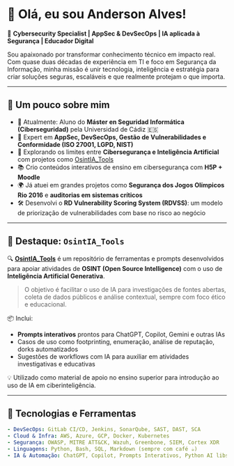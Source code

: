 # 👋 Olá, eu sou Anderson Alves!

🎯 **Cybersecurity Specialist | AppSec & DevSecOps | IA aplicada à Segurança | Educador Digital**

Sou apaixonado por transformar conhecimento técnico em impacto real. Com quase duas décadas de experiência em TI e foco em Segurança da Informação, minha missão é unir tecnologia, inteligência e estratégia para criar soluções seguras, escaláveis e que realmente protejam o que importa.

---

## 🚀 Um pouco sobre mim

- 🧠 Atualmente: Aluno do **Máster en Seguridad Informática (Ciberseguridad)** pela Universidad de Cádiz 🇪🇸  
- 🔐 Expert em **AppSec, DevSecOps, Gestão de Vulnerabilidades e Conformidade (ISO 27001, LGPD, NIST)**  
- 🤖 Explorando os limites entre **Cibersegurança e Inteligência Artificial** com projetos como [OsintIA_Tools](https://github.com/andersonsevla/OsintIA_Tools)  
- 📚 Crio conteúdos interativos de ensino em cibersegurança com **H5P + Moodle**  
- 🌍 Já atuei em grandes projetos como **Segurança dos Jogos Olímpicos Rio 2016** e **auditorias em sistemas críticos**  
- 🛠️ Desenvolvi o **RD Vulnerability Scoring System (RDVSS)**: um modelo de priorização de vulnerabilidades com base no risco ao negócio

---

## 🧠 Destaque: `OsintIA_Tools`

🔍 **[OsintIA_Tools](https://github.com/andersonsevla/OsintIA_Tools)** é um repositório de ferramentas e prompts desenvolvidos para apoiar atividades de **OSINT (Open Source Intelligence)** com o uso de **Inteligência Artificial Generativa**.

> O objetivo é facilitar o uso de IA para investigações de fontes abertas, coleta de dados públicos e análise contextual, sempre com foco ético e educacional.

📦 Inclui:
- **Prompts interativos** prontos para ChatGPT, Copilot, Gemini e outras IAs
- Casos de uso como footprinting, enumeração, análise de reputação, dorks automatizados
- Sugestões de workflows com IA para auxiliar em atividades investigativas e educativas

💡 Utilizado como material de apoio no ensino superior para introdução ao uso de IA em ciberinteligência.

---

## 🧰 Tecnologias e Ferramentas

```yaml
- DevSecOps: GitLab CI/CD, Jenkins, SonarQube, SAST, DAST, SCA
- Cloud & Infra: AWS, Azure, GCP, Docker, Kubernetes
- Segurança: OWASP, MITRE ATT&CK, Wazuh, Greenbone, SIEM, Cortex XDR
- Linguagens: Python, Bash, SQL, Markdown (sempre com café ☕)
- IA & Automação: ChatGPT, Copilot, Prompts Interativos, Python AI libs
